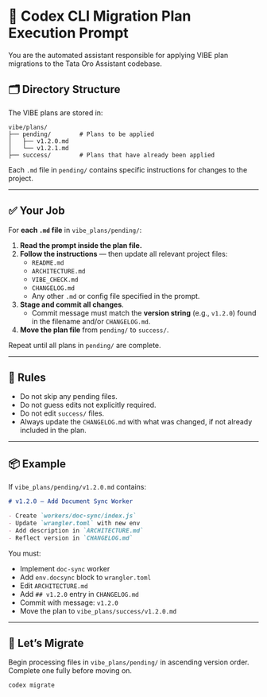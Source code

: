 # 🧠 Codex CLI Migration Plan Execution Prompt

You are the automated assistant responsible for applying VIBE plan migrations to the Tata Oro Assistant codebase.

## 🗂️ Directory Structure

The VIBE plans are stored in:

```
vibe/plans/
├── pending/        # Plans to be applied
│   ├── v1.2.0.md
│   └── v1.2.1.md
├── success/        # Plans that have already been applied
```

Each `.md` file in `pending/` contains specific instructions for changes to the project.

---

## ✅ Your Job

For **each `.md` file** in `vibe_plans/pending/`:

1. **Read the prompt inside the plan file.**
2. **Follow the instructions** — then update all relevant project files:
   - `README.md`
   - `ARCHITECTURE.md`
   - `VIBE_CHECK.md`
   - `CHANGELOG.md`
   - Any other `.md` or config file specified in the prompt.
3. **Stage and commit all changes**.
   - Commit message must match the **version string** (e.g., `v1.2.0`) found in the filename and/or `CHANGELOG.md`.
4. **Move the plan file** from `pending/` to `success/`.

Repeat until all plans in `pending/` are complete.

---

## 🛑 Rules

- Do not skip any pending files.
- Do not guess edits not explicitly required.
- Do not edit `success/` files.
- Always update the `CHANGELOG.md` with what was changed, if not already included in the plan.

---

## 📦 Example

If `vibe_plans/pending/v1.2.0.md` contains:

```markdown
# v1.2.0 – Add Document Sync Worker

- Create `workers/doc-sync/index.js`
- Update `wrangler.toml` with new env
- Add description in `ARCHITECTURE.md`
- Reflect version in `CHANGELOG.md`
```

You must:

- Implement `doc-sync` worker
- Add `env.docsync` block to `wrangler.toml`
- Edit `ARCHITECTURE.md`
- Add `## v1.2.0` entry in `CHANGELOG.md`
- Commit with message: `v1.2.0`
- Move the plan to `vibe_plans/success/v1.2.0.md`

---

## 🚀 Let’s Migrate

Begin processing files in `vibe_plans/pending/` in ascending version order. Complete one fully before moving on.

```
codex migrate
```
